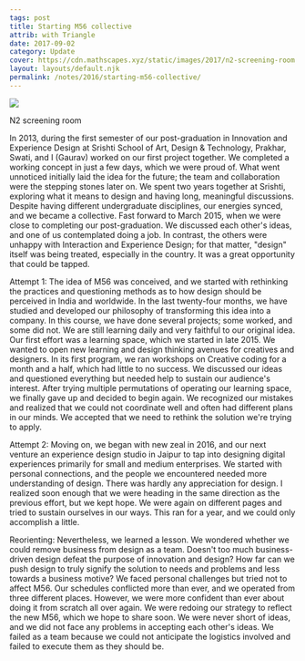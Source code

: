 ```yaml
---
tags: post
title: Starting M56 collective
attrib: with Triangle
date: 2017-09-02
category: Update
cover: https://cdn.mathscapes.xyz/static/images/2017/n2-screening-room.jpg
layout: layouts/default.njk
permalink: /notes/2016/starting-m56-collective/
--- 
```


<img src="https://cdn.mathscapes.xyz/static/images/2017/n2-screening-room.jpg"/>

N2 screening room

In 2013, during the first semester of our post-graduation in Innovation and Experience Design at Srishti School of Art, Design & Technology, Prakhar, Swati, and I (Gaurav) worked on our first project together. We completed a working concept in just a few days, which we were proud of. What went unnoticed initially laid the idea for the future; the team and collaboration were the stepping stones later on. We spent two years together at Srishti, exploring what it means to design and having long, meaningful discussions. Despite having different undergraduate disciplines, our energies synced, and we became a collective. Fast forward to March 2015, when we were close to completing our post-graduation. We discussed each other's ideas, and one of us contemplated doing a job. In contrast, the others were unhappy with Interaction and Experience Design; for that matter, "design" itself was being treated, especially in the country. It was a great opportunity that could be tapped.

Attempt 1: The idea of M56 was conceived, and we started with rethinking the practices and questioning methods as to how design should be perceived in India and worldwide. In the last twenty-four months, we have studied and developed our philosophy of transforming this idea into a company. In this course, we have done several projects; some worked, and some did not. We are still learning daily and very faithful to our original idea. Our first effort was a learning space, which we started in late 2015. We wanted to open new learning and design thinking avenues for creatives and designers. In its first program, we ran workshops on Creative coding for a month and a half, which had little to no success. We discussed our ideas and questioned everything but needed help to sustain our audience's interest. After trying multiple permutations of operating our learning space, we finally gave up and decided to begin again. We recognized our mistakes and realized that we could not coordinate well and often had different plans in our minds. We accepted that we need to rethink the solution we're trying to apply.

Attempt 2: Moving on, we began with new zeal in 2016, and our next venture an experience design studio in Jaipur to tap into designing digital experiences primarily for small and medium enterprises. We started with personal connections, and the people we encountered needed more understanding of design. There was hardly any appreciation for design. I realized soon enough that we were heading in the same direction as the previous effort, but we kept hope. We were again on different pages and tried to sustain ourselves in our ways. This ran for a year, and we could only accomplish a little.

Reorienting: Nevertheless, we learned a lesson. We wondered whether we could remove business from design as a team. Doesn't too much business-driven design defeat the purpose of innovation and design? How far can we push design to truly signify the solution to needs and problems and less towards a business motive? We faced personal challenges but tried not to affect M56. Our schedules conflicted more than ever, and we operated from three different places. However, we were more confident than ever about doing it from scratch all over again. We were redoing our strategy to reflect the new M56, which we hope to share soon. We were never short of ideas, and we did not face any problems in accepting each other's ideas. We failed as a team because we could not anticipate the logistics involved and failed to execute them as they should be.